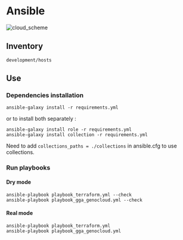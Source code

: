 # Ansible

![cloud_scheme](https://github.com/abims-sbr/GGA_Cloud/blob/master/static/images/cloud_scheme.png)

## Inventory

`development/hosts`

## Use

### Dependencies installation
```
ansible-galaxy install -r requirements.yml 
```
or to install both separately :
```
ansible-galaxy install role -r requirements.yml 
ansible-galaxy install collection -r requirements.yml 
```

Need to add `collections_paths = ./collections` in ansible.cfg to use collections.

### Run playbooks
#### Dry mode
```
ansible-playbook playbook_terraform.yml --check
ansible-playbook playbook_gga_genocloud.yml --check
```

#### Real mode
```
ansible-playbook playbook_terraform.yml
ansible-playbook playbook_gga_genocloud.yml
```

